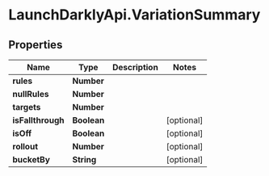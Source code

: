 # LaunchDarklyApi.VariationSummary

## Properties

Name | Type | Description | Notes
------------ | ------------- | ------------- | -------------
**rules** | **Number** |  | 
**nullRules** | **Number** |  | 
**targets** | **Number** |  | 
**isFallthrough** | **Boolean** |  | [optional] 
**isOff** | **Boolean** |  | [optional] 
**rollout** | **Number** |  | [optional] 
**bucketBy** | **String** |  | [optional] 


